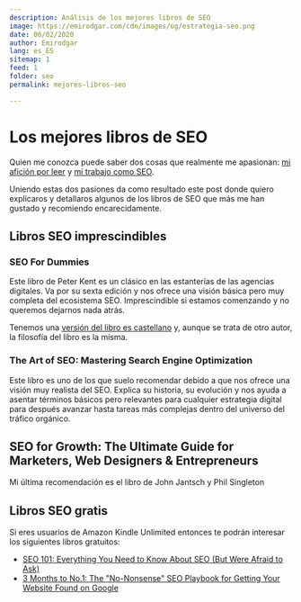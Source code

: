 ```yaml
---
description: Análisis de los mejores libros de SEO
image: https://emirodgar.com/cdn/images/og/estrategia-seo.png
date: 06/02/2020
author: Emirodgar
lang: es_ES
sitemap: 1
feed: 1
folder: seo
permalink: mejores-libros-seo

--- 
```


# Los mejores libros de SEO

Quien me conozca puede saber dos cosas que realmente me apasionan: [mi afición por leer](https://emirodgar.com/libros-recomendados) y [ mi trabajo como SEO](https://emirodgar.com/experiencia-seo).

Uniendo estas dos pasiones da como resultado este post donde quiero explicaros y detallaros algunos de los libros de SEO que más me han gustado y recomiendo encarecidamente.

## Libros SEO imprescindibles

### SEO For Dummies

Este libro de Peter Kent  es un clásico en las estanterías de las agencias digitales. Va por su sexta edición y nos ofrece una visión básica pero muy completa del ecosistema SEO. Imprescindible si estamos comenzando y no queremos dejarnos nada atrás.

[<amp-img alt="SEO for dummies"
  src="https://images-na.ssl-images-amazon.com/images/I/51hrL0v5J4L._SX404_BO1,204,203,200_.jpg"
  width="406"
  height="500"
  layout="fixed">
</amp-img>](https://amzn.to/381iQ1G)

Tenemos una [versión del libro es castellano](https://amzn.to/39aE793) y, aunque se trata de otro autor, la filosofía del libro es la misma.


### The Art of SEO: Mastering Search Engine Optimization

Este libro es uno de los que suelo recomendar debido a que nos ofrece una visión muy realista del SEO. Explica su historia, su evolución y nos ayuda a asentar términos básicos pero relevantes para cualquier estrategia digital para después avanzar hasta tareas más complejas dentro del universo del tráfico orgánico.


[<amp-img alt="SEO for dummies"
  src="https://images-na.ssl-images-amazon.com/images/I/41-7HxU6LML._SX379_BO1,204,203,200_.jpg"
  width="406"
  height="500"
  layout="fixed">
</amp-img>](https://amzn.to/2OxCbzJ)


## SEO for Growth: The Ultimate Guide for Marketers, Web Designers & Entrepreneurs

Mi última recomendación es el libro de John Jantsch y Phil Singleton

[<amp-img alt="SEO for dummies"
  src="https://images-eu.ssl-images-amazon.com/images/I/51NY%2Bhs5B%2BL.jpg"
  width="406"
  height="500"
  layout="fixed">
</amp-img>](https://amzn.to/2HbrtLn)

## Libros SEO gratis 

Si eres usuarios de Amazon Kindle Unlimited entonces te podrán interesar los siguientes libros gratuitos:

- [SEO 101: Everything You Need to Know About SEO (But Were Afraid to Ask)](https://amzn.to/3bcnAU2)
- [3 Months to No.1: The "No-Nonsense" SEO Playbook for Getting Your Website Found on Google](https://amzn.to/31FGzlL)
<!--stackedit_data:
eyJoaXN0b3J5IjpbNzcxMzg2ODA3LC0xMzkyNzYzMDA4LC00Mj
I2MTM3MSwtMzU2ODAyMTgyLDE4ODgxMDMzODddfQ==
-->